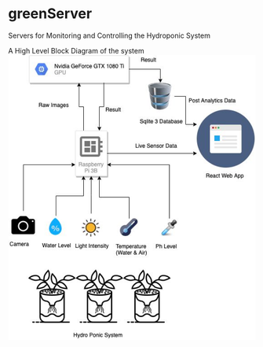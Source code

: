 # greenServer
Servers for Monitoring and Controlling the Hydroponic System

A High Level Block Diagram of the system 
![High Level Diagram](https://raw.githubusercontent.com/ajaichemmanam/greenServer/master/diagram.jpg)